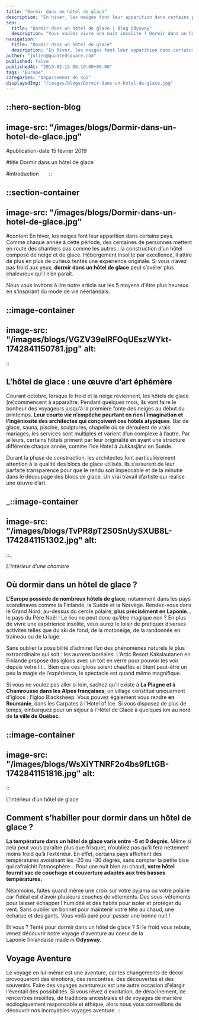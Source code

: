```yaml
---
title: "Dormir dans un hôtel de glace"
description: "En hiver, les neiges font leur apparition dans certains pays. Comme chaque année à cette période, des centaines de personnes mettent en route des chantiers pas comme les autres : la construction d'un hôtel composé de neige et de glace. Hébergement insolite par excellence, il attire de plus en plus ..."
seo:
  title: "Dormir dans un hôtel de glace | Blog Odysway"
  description: "Vous voulez vivre une nuit insolite ? Dormir dans un hôtel de glace est une expérience incroyable à vivre au moins une fois dans sa vie !"
navigation:
  title: "Dormir dans un hôtel de glace"
  description: "En hiver, les neiges font leur apparition dans certains pays. Comme chaque année à cette période, des centaines de personnes mettent en route des chantiers pas comme les autres : la construction d'un hôtel composé de neige et de glace. Hébergement insolite par excellence, il attire de plus en plus ..."
author: "julien@quantedsquare.com"
published: false
publishedAt: "2019-02-15 08:10:00+00:00"
tags: "Europe"
categories: "Depassement de soi"
displayedImg: "/images/blogs/Dormir-dans-un-hotel-de-glace.jpg"
---
```


::hero-section-blog
---
image-src: "/images/blogs/Dormir-dans-un-hotel-de-glace.jpg"
---
#publication-date
15 février 2019

#title
Dormir dans un hôtel de glace

#introduction
     
::

::section-container
---
image-src: "/images/blogs/Dormir-dans-un-hotel-de-glace.jpg"
---
#content
En hiver, les neiges font leur apparition dans certains pays. Comme chaque année à cette période, des centaines de personnes mettent en route des chantiers pas comme les autres : la construction d’un hôtel composé de neige et de glace. Hébergement insolite par excellence, il attire de plus en plus de curieux tentés une expérience originale. Si vous n’avez pas froid aux yeux, **dormir dans un hôtel de glace** peut s’avérer plus chaleureux qu’il n’en paraît.

Nous vous invitons à lire notre article sur les 5 moyens d'être plus heureux en s'inspirant du mode de vie néerlandais. 

::image-container
---
image-src: "/images/blogs/VGZV39eIRFOqUEszWYkt-1742841150781.jpg"
alt: 
---
::

## L’hôtel de glace : une œuvre d’art éphémère

Courant octobre, lorsque le froid et la neige reviennent, les hôtels de glace (re)commencent à apparaître. Pendant quelques mois, ils vont faire le bonheur des voyageurs jusqu’à la première fonte des neiges au début du printemps. **Leur courte vie n’empêche pourtant en rien l’imagination et l’ingéniosité des architectes qui conçoivent ces hôtels atypiques**. Bar de glace, sauna, piscine, sculptures, chapelle où se déroulent de vrais mariages, les services sont multiples et varient d’un complexe à l’autre. Par ailleurs, certains hôtels priment par leur originalité en ayant une structure différente chaque année, comme l’Ice Hotel à Jukkasjärvi en Suède.

Durant la phase de construction, les architectes font particulièrement attention à la qualité des blocs de glace utilisés. Ils s’assurent de leur parfaite transparence pour que le rendu soit impeccable et de la minutie dans le découpage des blocs de glace. Un vrai travail d’artiste qui réalise une œuvre d’art.

_::image-container
---
image-src: "/images/blogs/TvPR8pT2S0SnUySXUB8L-1742841151302.jpg"
alt: 
---
::_

_L’intérieur d’une chambre_

## Où dormir dans un hôtel de glace ?

**L’Europe possède de nombreux hôtels de glace**, notamment dans les pays scandinaves comme la Finlande, la Suède et la Norvège. Rendez-vous dans le Grand Nord, au-dessus du cercle polaire, **plus précisément en Laponie**… le pays du Père Noël ! Le lieu ne peut donc qu’être magique non ? En plus de vivre une expérience insolite, vous aurez le loisir de pratiquer diverses activités telles que du ski de fond, de la motoneige, de la randonnée en traineau ou de la luge.

Sans oublier la possibilité d’admirer l’un des phénomènes naturels le plus extraordinaire qui soit : les aurores boréales. L’Artic Resort Kakslautanen en Finlande propose des igloos avec un toit en verre pour pouvoir les voir depuis votre lit… Bien que ces igloos soient chauffés et ôtent peut-être un peu la magie de l’expérience, le spectacle est quand même magnifique.

Si vous ne voulez pas aller si loin, sachez qu’il existe à **La Plagne et à Chamrousse dans les Alpes françaises**, un village constitué uniquement d’igloos : l’Igloo Blacksheep. Vous pouvez également vous rendre **en Roumanie**, dans les Carpates à l’Hotel of Ice. Si vous disposez de plus de temps, embarquez pour un séjour à l’Hôtel de Glace à quelques km au nord de **la ville de Québec**.

::image-container
---
image-src: "/images/blogs/WsXiYTNRF2o4bs9fLtGB-1742841151816.jpg"
alt: 
---
::

L’intérieur d’un hôtel de glace

## Comment s’habiller pour dormir dans un hôtel de glace ?

**La température dans un hôtel de glace varie entre -5 et 0 degrés**. Même si cela peut vous paraître plus que frisquet, n’oubliez pas qu’il fera nettement moins froid qu’à l’extérieur. En effet, certains pays affichent des températures avoisinant les -20 ou -30 degrés, sans compter la petite bise qui rafraîchit l’atmosphère… Pour une nuit bien au chaud, **votre hôtel fournit sac de couchage et couverture adaptés aux très basses températures.**

Néanmoins, faites quand même une croix sur votre pyjama ou votre polaire car l’idéal est d’avoir plusieurs couches de vêtements. Des sous-vêtements pour laisser échapper l’humidité et des habits pour isoler et protéger du vent. Sans oublier un bonnet pour maintenir votre tête au chaud, une écharpe et des gants. Vous voilà paré pour passer une bonne nuit !

Et vous ? Tenté pour dormir dans un hôtel de glace ? Si le froid vous rebute, venez découvrir notre voyage d'aventure au coeur de la Laponie finlandaise made in **Odysway.**

## Voyage Aventure

Le voyage en lui-même est une aventure, car les changements de décor provoqueront des émotions, des rencontres, des découvertes et des souvenirs. Faire des voyages aventureux est une autre occasion d'élargir l'éventail des possibilités. Si vous rêvez d'excitation, de déracinement, de rencontres insolites, de traditions ancestrales et de voyages de manière écologiquement responsable et éthique, alors nous vous conseillons de découvrir nos incroyables voyages aventure.
::
